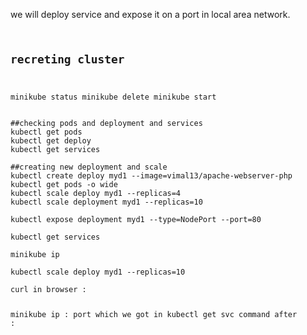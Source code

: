 we will deploy service and expose it on a port in local area network.
<code>
## recreting cluster
minikube status
minikube delete
minikube start
</code>

<code>
##checking pods and deployment and services
kubectl get pods
kubectl get deploy
kubectl get services
</code>

<code>
##creating new deployment and scale
kubectl create deploy myd1 --image=vimal13/apache-webserver-php
kubectl get pods -o wide
kubectl scale deploy myd1 --replicas=4
kubectl scale deployment myd1 --replicas=10
</code>

<code>
kubectl expose deployment myd1 --type=NodePort --port=80
</code>

<code>
kubectl get services
</code>

<code>
minikube ip
</code>

<code>
kubectl scale deploy myd1 --replicas=10
</code>

<code>
curl in browser :

minikube ip  : port which we got in kubectl get svc command after :


